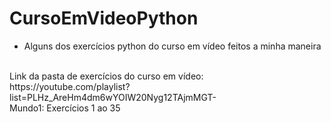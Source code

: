 # CursoEmVideoPython


* Alguns dos exercícios python do curso em vídeo feitos a minha maneira
<br>
Link da pasta de exercícios do curso em vídeo: https://youtube.com/playlist?list=PLHz_AreHm4dm6wYOIW20Nyg12TAjmMGT-
<br>
  Mundo1: Exercícios 1 ao 35
